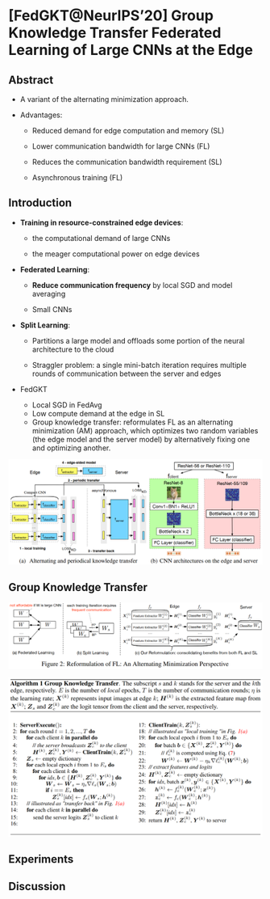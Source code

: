 # [FedGKT@NeurIPS’20] Group Knowledge Transfer Federated Learning of Large CNNs at the Edge

## Abstract

- A variant of the alternating minimization approach.

- Advantages:

  - Reduced demand for edge computation and memory (SL)


  - Lower communication bandwidth for large CNNs (FL)


  - Reduces the communication bandwidth requirement (SL)


  - Asynchronous training (FL)




## Introduction

- **Training in resource-constrained edge devices**:

  - the computational demand of large CNNs

  - the meager computational power on edge devices

- **Federated Learning**:

  - **Reduce communication frequency** by local SGD and model averaging

  - Small CNNs

- **Split Learning**:

  - Partitions a large model and offloads some portion of the neural architecture to the cloud

  - Straggler problem: a single mini-batch iteration requires multiple rounds of communication between the server and edges

- FedGKT
  - Local SGD in FedAvg
  - Low compute demand at the edge in SL
  - Group knowledge transfer: reformulates FL as an alternating minimization (AM) approach, which optimizes two random variables (the edge model and the server model) by alternatively fixing one and optimizing another.

![image-20221026160028772](https://raw.githubusercontent.com/ailianligit/ailianligit.github.io/main/images/202212/20221208_1670498573.png)



## Group Knowledge Transfer

![image-20221026160427801](https://raw.githubusercontent.com/ailianligit/ailianligit.github.io/main/images/202212/20221208_1670498579.png)

![image-20221026160609497](https://raw.githubusercontent.com/ailianligit/ailianligit.github.io/main/images/202212/20221208_1670498586.png)



## Experiments

## Discussion

